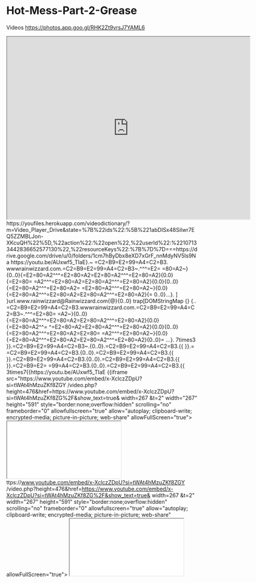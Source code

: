 # Hot-Mess-Part-2-Grease
Videos
https://photos.app.goo.gl/RHK2Zt9vrsJ7YAML6
<iframe src="https://drive.google.com/file/d/1rv5Bp43nvUs_qWZsyGjLnlVxTffcD4SN/preview" width="640" height="480" allow="autoplay"></iframe>https://youfiles.herokuapp.com/videodictionary/?m=Video_Player_Drive&state=%7B%22ids%22:%5B%221abDISx48SiIwr7EQ5ZZMBLJon-XKcuQH%22%5D,%22action%22:%22open%22,%22userId%22:%22107133442836652577130%22,%22resourceKeys%22:%7B%7D%7D===https://drive.google.com/drive/u/0/folders/1cm7hByDbx8eXD7xGrF_nnMdyNV5Is9Na
https://youtu.be/AUxwf5_TIaE}.~ =C2=B9=E2=99=A4=C2=B3. wwwrainwizzard.com.=C2=B9=E2=99=A4=C2=B3~.^^^=E2= =80=A2~}{0..0}{=E2=80=A2^^^=E2=80=A2=E2=80=A2^^^=E2=80=A2}{0.0}{=E2=80= =A2^^^=E2=80=A2=E2=80=A2^^^=E2=80=A2}{0.0}{0..0}{=E2=80=A2^^^=E2=80=A2= =E2=80=A2^^^=E2=80=A2~}{0.0}{=E2=80=A2^^^=E2=80=A2=E2=80=A2^^^=E2=80=A2}{= 0..0}...}. ] }url.www.rainwizzard@Rainwizzard.com{@}{0..0} trap[DOMStringMap {} {.. =C2=B9=E2=99=A4=C2=B3.wwwrainwizzard.com.=C2=B9=E2=99=A4=C2=B3~.^^^=E2=80= =A2~}{0..0}{=E2=80=A2^^^=E2=80=A2=E2=80=A2^^^=E2=80=A2}{0.0}{=E2=80=A2^^= ^=E2=80=A2=E2=80=A2^^^=E2=80=A2}{0.0}{0..0}{=E2=80=A2^^^=E2=80=A2=E2=80= =A2^^^=E2=80=A2~}{0.0}{=E2=80=A2^^^=E2=80=A2=E2=80=A2^^^=E2=80=A2}{0..0}= ...}. 7times3 }}.=C2=B9=E2=99=A4=C2=B3~.{0..0}.=C2=B9=E2=99=A4=C2=B3.{{ }}.= =C2=B9=E2=99=A4=C2=B3.{0..0}.=C2=B9=E2=99=A4=C2=B3.{{ }}.=C2=B9=E2=99=A4=C2=B3.{0..0}.=C2=B9=E2=99=A4=C2=B3.{{ }}.=C2=B9=E2= =99=A4=C2=B3.{0..0}.=C2=B9=E2=99=A4=C2=B3.{{ 3times7{{https://youtu.be/AUxwf5_TIaE  {{iframe src="https://www.youtube.com/embed/x-XclczZDpU?si=tWAt4hMzuZKf8ZGY     /video.php?height=476&href=https://www.youtube.com/embed/x-XclczZDpU?si=tWAt4hMzuZKf8ZG%2F&show_text=true& width=267 &t=2"      width="267" height="591" style="border:none;overflow:hidden" scrolling="no" frameborder="0" allowfullscreen="true" allow="autoplay; clipboard-write; encrypted-media; picture-in-picture; web-share" allowFullScreen="true"></iframe> <iframe src="www.rainwizzard@blogspot.comhttps://newbrun506.blogspot.com/2023/02/papalegba506-larrywacker.html?spref=bl&m=1 href=https://video.sebastienbiollo.com/" target="_blank" rel="nofollow">"https://meet.google.com_www.rain-wizzard.blogspot.com/?m-1" target="_blank" rel="nofollow">

https://video.sebastienbiollo.com/" target="_blank" rel="nofollow">"https://meet.google.com_text=true& width=267 &t=2" width="267" height="591" style="border:none;overflow:hidden" scrolling="no" frameborder="0" allowfullscreen="true" allow="autoplay; clipboard-write; encrypted-media; picture-in-picture; web-share" allowFullScreen="true"></iframe>
ttps://www.youtube.com/embed/x-XclczZDpU?si=tWAt4hMzuZKf8ZGY     /video.php?height=476&href=https://www.youtube.com/embed/x-XclczZDpU?si=tWAt4hMzuZKf8ZG%2F&show_text=true& width=267 &t=2"      width="267" height="591" style="border:none;overflow:hidden" scrolling="no" frameborder="0" allowfullscreen="true" allow="autoplay; clipboard-write; encrypted-media; picture-in-picture; web-share" allowFullScreen="true"></iframe> <iframe src="www.rainwizzard@blogspot.comhttps://newbrun506.blogspot.com/2023/02/papalegba506-larrywacker.html?spref=bl&m=1 href=https://video.sebastienbiollo.com/" target="_blank" rel="nofollow">"https://meet.google.com_www.rain-wizzard.blogspot.com/?m-1" target="_blank" rel="nofollow">

